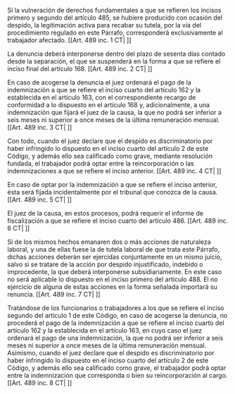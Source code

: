 Si la vulneración de derechos fundamentales a que se refieren los incisos primero y segundo del artículo 485, se hubiere producido con ocasión del despido, la legitimación activa para recabar su tutela, por la vía del procedimiento regulado en este Párrafo, corresponderá exclusivamente al trabajador afectado. [[Art. 489 inc. 1 CT| ]]

La denuncia deberá interponerse dentro del plazo de sesenta días contado desde la separación, el que se suspenderá en la forma a que se refiere el inciso final del artículo 168. [[Art. 489 inc. 2 CT| ]]

En caso de acogerse la denuncia el juez ordenará el pago de la indemnización a que se refiere el inciso cuarto del artículo 162 y la establecida en el artículo 163, con el correspondiente recargo de conformidad a lo dispuesto en el artículo 168 y, adicionalmente, a una indemnización que fijará el juez de la causa, la que no podrá ser inferior a seis meses ni superior a once meses de la última remuneración mensual. [[Art. 489 inc. 3 CT| ]]

Con todo, cuando el juez declare que el despido es discriminatorio por haber infringido lo dispuesto en el inciso cuarto del artículo 2 de este Código, y además ello sea calificado como grave, mediante resolución fundada, el trabajador podrá optar entre la reincorporación o las indemnizaciones a que se refiere el inciso anterior. [[Art. 489 inc. 4 CT| ]]

En caso de optar por la indemnización a que se refiere el inciso anterior, ésta será fijada incidentalmente por el tribunal que conozca de la causa. [[Art. 489 inc. 5 CT| ]]

El juez de la causa, en estos procesos, podrá requerir el informe de fiscalización a que se refiere el inciso cuarto del artículo 486. [[Art. 489 inc. 6 CT| ]]

Si de los mismos hechos emanaren dos o más acciones de naturaleza laboral, y una de ellas fuese la de tutela laboral de que trata este Párrafo, dichas acciones deberán ser ejercidas conjuntamente en un mismo juicio, salvo si se tratare de la acción por despido injustificado, indebido o improcedente, la que deberá interponerse subsidiariamente. En este caso no será aplicable lo dispuesto en el inciso primero del artículo 488. El no ejercicio de alguna de estas acciones en la forma señalada importará su renuncia. [[Art. 489 inc. 7 CT| ]]

Tratándose de los funcionarios o trabajadores a los que se refiere el inciso segundo del artículo 1 de este Código, en caso de acogerse la denuncia, no procederá el pago de la indemnización a que se refiere el inciso cuarto del artículo 162 y la establecida en el artículo 163, en cuyo caso el juez ordenará el pago de una indemnización, la que no podrá ser inferior a seis meses ni superior a once meses de la última remuneración mensual. Asimismo, cuando el juez declare que el despido es discriminatorio por haber infringido lo dispuesto en el inciso cuarto del artículo 2 de este Código, y además ello sea calificado como grave, el trabajador podrá optar entre la indemnización que corresponda o bien su reincorporación al cargo. [[Art. 489 inc. 8 CT| ]]